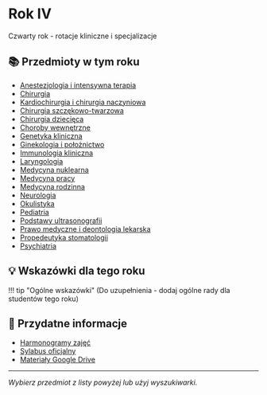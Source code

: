 # Rok IV

Czwarty rok - rotacje kliniczne i specjalizacje

## 📚 Przedmioty w tym roku

- [Anestezjologia i intensywna terapia](anestezjologia.md)
- [Chirurgia](chirurgia.md)
- [Kardiochirurgia i chirurgia naczyniowa](kardiochirurgia.md)
- [Chirurgia szczękowo-twarzowa](chirurgia-szczekowa.md)
- [Chirurgia dziecięca](chirurgia-dziecieca.md)
- [Choroby wewnętrzne](choroby-wewnetrzne.md)
- [Genetyka kliniczna](genetyka-kliniczna.md)
- [Ginekologia i położnictwo](ginekologia.md)
- [Immunologia kliniczna](immunologia.md)
- [Laryngologia](laryngologia.md)
- [Medycyna nuklearna](medycyna-nuklearna.md)
- [Medycyna pracy](medycyna-pracy.md)
- [Medycyna rodzinna](medycyna-rodzinna.md)
- [Neurologia](neurologia.md)
- [Okulistyka](okulistyka.md)
- [Pediatria](pediatria.md)
- [Podstawy ultrasonografii](usg.md)
- [Prawo medyczne i deontologia lekarska](prawo-medyczne.md)
- [Propedeutyka stomatologii](stomatologia.md)
- [Psychiatria](psychiatria.md)

## 💡 Wskazówki dla tego roku

!!! tip "Ogólne wskazówki"
    (Do uzupełnienia - dodaj ogólne rady dla studentów tego roku)

## 🔗 Przydatne informacje

- [Harmonogramy zajęć](https://wl.cm.uj.edu.pl/dydaktyka/kierunek-lekarski/)
- [Sylabus oficjalny](https://sylabus.cm-uj.krakow.pl/pl/7/1/7/1/1)
- [Materiały Google Drive](https://drive.google.com/drive/folders/1SpFEsQDlYYFfqb4o5AEM0aGhNiRsWlTN)

---

*Wybierz przedmiot z listy powyżej lub użyj wyszukiwarki.*
